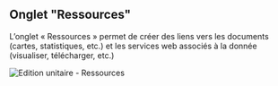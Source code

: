 ## Onglet "Ressources"

L’onglet « Ressources » permet de créer des liens vers les documents (cartes, statistiques, etc.) et les services web associés à la donnée (visualiser, télécharger, etc.)


![Edition unitaire - Ressources](/fr/images/inv_edit_one_linkedResources.png "L'édition unitaire - onglet Ressources")
